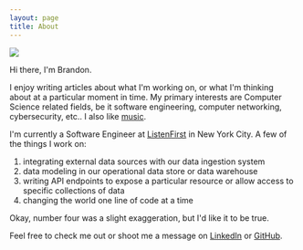 ```yaml
---
layout: page
title: About
---
```


<img src="{{ site.baseurl }}/assets/images/about.jpg" />

Hi there, I'm Brandon.

I enjoy writing articles about what I'm working on, or what I'm thinking about at a particular moment in time. My primary interests are Computer Science related fields, be it software engineering, computer networking, cybersecurity, etc.. I also like [music](https://www.youtube.com/watch?v=dQw4w9WgXcQ).

I'm currently a Software Engineer at [ListenFirst](https://www.listenfirstmedia.com/) in New York City. A few of the things I work on:

1. integrating external data sources with our data ingestion system
2. data modeling in our operational data store or data warehouse
3. writing API endpoints to expose a particular resource or allow access to specific collections of data
4. changing the world one line of code at a time

Okay, number four was a slight exaggeration, but I'd like it to be true.

Feel free to check me out or shoot me a message on [LinkedIn](https://www.linkedin.com/in/brandonkpowers/) or [GitHub](https://github.com/brandon-powers).
